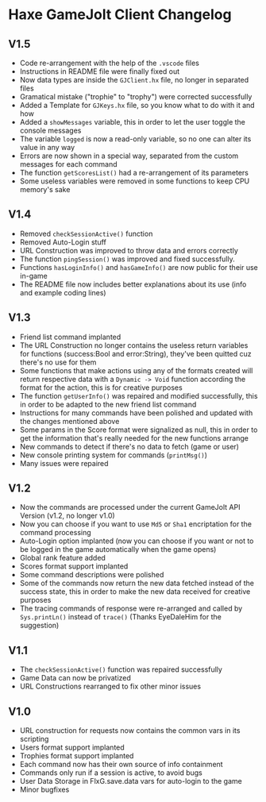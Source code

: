 # Haxe GameJolt Client Changelog

## V1.5
- Code re-arrangement with the help of the `.vscode` files
- Instructions in README file were finally fixed out
- Now data types are inside the `GJClient.hx` file, no longer in separated files
- Gramatical mistake ("trophie" to "trophy") were corrected successfully
- Added a Template for `GJKeys.hx` file, so you know what to do with it and how
- Added a `showMessages` variable, this in order to let the user toggle the console messages
- The variable `logged` is now a read-only variable, so no one can alter its value in any way
- Errors are now shown in a special way, separated from the custom messages for each command
- The function `getScoresList()` had a re-arrangement of its parameters
- Some useless variables were removed in some functions to keep CPU memory's sake

## V1.4
- Removed `checkSessionActive()` function
- Removed Auto-Login stuff
- URL Construction was improved to throw data and errors correctly
- The function `pingSession()` was improved and fixed successfully.
- Functions `hasLoginInfo()` and `hasGameInfo()` are now public for their use in-game
- The README file now includes better explanations about its use (info and example coding lines)

## V1.3
- Friend list command implanted
- The URL Construction no longer contains the useless return variables for functions (success:Bool and error:String), they've been quitted cuz there's no use for them
- Some functions that make actions using any of the formats created will return respective data with a `Dynamic -> Void` function according the format for the action, this is for creative purposes
- The function `getUserInfo()` was repaired and modified successfully, this in order to be adapted to the new friend list command
- Instructions for many commands have been polished and updated with the changes mentioned above
- Some params in the Score format were signalized as null, this in order to get the information that's really needed for the new functions arrange
- New commands to detect if there's no data to fetch (game or user)
- New console printing system for commands (`printMsg()`)
- Many issues were repaired

## V1.2
- Now the commands are processed under the current GameJolt API Version (v1.2, no longer v1.0)
- Now you can choose if you want to use `Md5` or `Sha1` encriptation for the command processing
- Auto-Login option implanted (now you can choose if you want or not to be logged in the game automatically when the game opens)
- Global rank feature added
- Scores format support implanted
- Some command descriptions were polished
- Some of the commands now return the new data fetched instead of the success state, this in order to make the new data received for creative purposes
- The tracing commands of response were re-arranged and called by `Sys.printLn()` instead of `trace()` (Thanks EyeDaleHim for the suggestion)

## V1.1
- The `checkSessionActive()` function was repaired successfully
- Game Data can now be privatized
- URL Constructions rearranged to fix other minor issues

## V1.0
- URL construction for requests now contains the common vars in its scripting
- Users format support implanted
- Trophies format support implanted
- Each command now has their own source of info containment
- Commands only run if a session is active, to avoid bugs
- User Data Storage in FlxG.save.data vars for auto-login to the game
- Minor bugfixes
